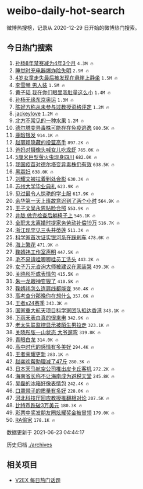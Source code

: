 # weibo-daily-hot-search

微博热搜榜，记录从 2020-12-29 日开始的微博热门搜索。

## 今日热门搜索

<!-- BEGIN -->

1. [孙杨8年禁赛减为4年3个月](https://s.weibo.com/weibo?q=%23%E5%AD%99%E6%9D%A88%E5%B9%B4%E7%A6%81%E8%B5%9B%E5%87%8F%E4%B8%BA4%E5%B9%B43%E4%B8%AA%E6%9C%88%23&Refer=top) `4.3M 🔥`
1. [睡觉时充电器爆炸险失明](https://s.weibo.com/weibo?q=%23%E7%9D%A1%E8%A7%89%E6%97%B6%E5%85%85%E7%94%B5%E5%99%A8%E7%88%86%E7%82%B8%E9%99%A9%E5%A4%B1%E6%98%8E%23&Refer=top) `2.9M 🔥`
1. [4岁女童走失最后被发现在悬崖上静坐](https://s.weibo.com/weibo?q=%234%E5%B2%81%E5%A5%B3%E7%AB%A5%E8%B5%B0%E5%A4%B1%E6%9C%80%E5%90%8E%E8%A2%AB%E5%8F%91%E7%8E%B0%E5%9C%A8%E6%82%AC%E5%B4%96%E4%B8%8A%E9%9D%99%E5%9D%90%23&Refer=top) `1.5M 🔥`
1. [李雪琴 男人装](https://s.weibo.com/weibo?q=%E6%9D%8E%E9%9B%AA%E7%90%B4%20%E7%94%B7%E4%BA%BA%E8%A3%85&Refer=top) `1.5M 🔥`
1. [黄子韬 我在你们眼里我肚量这么小](https://s.weibo.com/weibo?q=%E9%BB%84%E5%AD%90%E9%9F%AC%20%E6%88%91%E5%9C%A8%E4%BD%A0%E4%BB%AC%E7%9C%BC%E9%87%8C%E6%88%91%E8%82%9A%E9%87%8F%E8%BF%99%E4%B9%88%E5%B0%8F&Refer=top) `1.4M 🔥`
1. [孙杨无缘东京奥运](https://s.weibo.com/weibo?q=%23%E5%AD%99%E6%9D%A8%E6%97%A0%E7%BC%98%E4%B8%9C%E4%BA%AC%E5%A5%A5%E8%BF%90%23&Refer=top) `1.3M 🔥`
1. [陈好方称从未参与过教授资格评定](https://s.weibo.com/weibo?q=%23%E9%99%88%E5%A5%BD%E6%96%B9%E7%A7%B0%E4%BB%8E%E6%9C%AA%E5%8F%82%E4%B8%8E%E8%BF%87%E6%95%99%E6%8E%88%E8%B5%84%E6%A0%BC%E8%AF%84%E5%AE%9A%23&Refer=top) `1.2M 🔥`
1. [jackeylove](https://s.weibo.com/weibo?q=jackeylove&Refer=top) `1.2M 🔥`
1. [北方不常见的一种水果](https://s.weibo.com/weibo?q=%23%E5%8C%97%E6%96%B9%E4%B8%8D%E5%B8%B8%E8%A7%81%E7%9A%84%E4%B8%80%E7%A7%8D%E6%B0%B4%E6%9E%9C%23&Refer=top) `1.2M 🔥`
1. [德尔塔变异毒株可能存在免疫逃逸](https://s.weibo.com/weibo?q=%23%E5%BE%B7%E5%B0%94%E5%A1%94%E5%8F%98%E5%BC%82%E6%AF%92%E6%A0%AA%E5%8F%AF%E8%83%BD%E5%AD%98%E5%9C%A8%E5%85%8D%E7%96%AB%E9%80%83%E9%80%B8%23&Refer=top) `980.5K 🔥`
1. [鹿晗银发](https://s.weibo.com/weibo?q=%23%E9%B9%BF%E6%99%97%E9%93%B6%E5%8F%91%23&Refer=top) `914.1K 🔥`
1. [赵丽颖隐藏的投篮高手](https://s.weibo.com/weibo?q=%23%E8%B5%B5%E4%B8%BD%E9%A2%96%E9%9A%90%E8%97%8F%E7%9A%84%E6%8A%95%E7%AF%AE%E9%AB%98%E6%89%8B%23&Refer=top) `897.2K 🔥`
1. [爸妈对摄像头喊女儿吃龙虾](https://s.weibo.com/weibo?q=%23%E7%88%B8%E5%A6%88%E5%AF%B9%E6%91%84%E5%83%8F%E5%A4%B4%E5%96%8A%E5%A5%B3%E5%84%BF%E5%90%83%E9%BE%99%E8%99%BE%23&Refer=top) `765.0K 🔥`
1. [5厘米巨型萤火虫现身四川](https://s.weibo.com/weibo?q=%235%E5%8E%98%E7%B1%B3%E5%B7%A8%E5%9E%8B%E8%90%A4%E7%81%AB%E8%99%AB%E7%8E%B0%E8%BA%AB%E5%9B%9B%E5%B7%9D%23&Refer=top) `682.0K 🔥`
1. [我国疫苗对德尔塔变异毒株仍有效](https://s.weibo.com/weibo?q=%23%E6%88%91%E5%9B%BD%E7%96%AB%E8%8B%97%E5%AF%B9%E5%BE%B7%E5%B0%94%E5%A1%94%E5%8F%98%E5%BC%82%E6%AF%92%E6%A0%AA%E4%BB%8D%E6%9C%89%E6%95%88%23&Refer=top) `638.5K 🔥`
1. [黑寡妇](https://s.weibo.com/weibo?q=%E9%BB%91%E5%AF%A1%E5%A6%87&Refer=top) `638.0K 🔥`
1. [刘耀文被拉着到处合影](https://s.weibo.com/weibo?q=%23%E5%88%98%E8%80%80%E6%96%87%E8%A2%AB%E6%8B%89%E7%9D%80%E5%88%B0%E5%A4%84%E5%90%88%E5%BD%B1%23&Refer=top) `630.3K 🔥`
1. [苏州大学毕业典礼](https://s.weibo.com/weibo?q=%23%E8%8B%8F%E5%B7%9E%E5%A4%A7%E5%AD%A6%E6%AF%95%E4%B8%9A%E5%85%B8%E7%A4%BC%23&Refer=top) `623.9K 🔥`
1. [见过最令人惊艳的学士服](https://s.weibo.com/weibo?q=%23%E8%A7%81%E8%BF%87%E6%9C%80%E4%BB%A4%E4%BA%BA%E6%83%8A%E8%89%B3%E7%9A%84%E5%AD%A6%E5%A3%AB%E6%9C%8D%23&Refer=top) `617.9K 🔥`
1. [余华第一天上班故意迟到了两个小时](https://s.weibo.com/weibo?q=%23%E4%BD%99%E5%8D%8E%E7%AC%AC%E4%B8%80%E5%A4%A9%E4%B8%8A%E7%8F%AD%E6%95%85%E6%84%8F%E8%BF%9F%E5%88%B0%E4%BA%86%E4%B8%A4%E4%B8%AA%E5%B0%8F%E6%97%B6%23&Refer=top) `564.9K 🔥`
1. [王子文吴永恩贴脸合照](https://s.weibo.com/weibo?q=%23%E7%8E%8B%E5%AD%90%E6%96%87%E5%90%B4%E6%B0%B8%E6%81%A9%E8%B4%B4%E8%84%B8%E5%90%88%E7%85%A7%23&Refer=top) `553.9K 🔥`
1. [井胧 做完检查后躺椅子上](https://s.weibo.com/weibo?q=%E4%BA%95%E8%83%A7%20%E5%81%9A%E5%AE%8C%E6%A3%80%E6%9F%A5%E5%90%8E%E8%BA%BA%E6%A4%85%E5%AD%90%E4%B8%8A&Refer=top) `546.1K 🔥`
1. [全职太太离婚时提家务劳动补偿19万](https://s.weibo.com/weibo?q=%23%E5%85%A8%E8%81%8C%E5%A4%AA%E5%A4%AA%E7%A6%BB%E5%A9%9A%E6%97%B6%E6%8F%90%E5%AE%B6%E5%8A%A1%E5%8A%B3%E5%8A%A8%E8%A1%A5%E5%81%BF19%E4%B8%87%23&Refer=top) `516.7K 🔥`
1. [浙江现罕见三头并蒂莲](https://s.weibo.com/weibo?q=%23%E6%B5%99%E6%B1%9F%E7%8E%B0%E7%BD%95%E8%A7%81%E4%B8%89%E5%A4%B4%E5%B9%B6%E8%92%82%E8%8E%B2%23&Refer=top) `511.3K 🔥`
1. [科学家首次证实银河系在踩刹车](https://s.weibo.com/weibo?q=%23%E7%A7%91%E5%AD%A6%E5%AE%B6%E9%A6%96%E6%AC%A1%E8%AF%81%E5%AE%9E%E9%93%B6%E6%B2%B3%E7%B3%BB%E5%9C%A8%E8%B8%A9%E5%88%B9%E8%BD%A6%23&Refer=top) `478.0K 🔥`
1. [海上繁花](https://s.weibo.com/weibo?q=%23%E6%B5%B7%E4%B8%8A%E7%B9%81%E8%8A%B1%23&Refer=top) `471.9K 🔥`
1. [鞠婧祎工作室声明](https://s.weibo.com/weibo?q=%23%E9%9E%A0%E5%A9%A7%E7%A5%8E%E5%B7%A5%E4%BD%9C%E5%AE%A4%E5%A3%B0%E6%98%8E%23&Refer=top) `447.5K 🔥`
1. [毛不易请哇唧唧哇员工洗头](https://s.weibo.com/weibo?q=%23%E6%AF%9B%E4%B8%8D%E6%98%93%E8%AF%B7%E5%93%87%E5%94%A7%E5%94%A7%E5%93%87%E5%91%98%E5%B7%A5%E6%B4%97%E5%A4%B4%23&Refer=top) `443.2K 🔥`
1. [女子万元咨询大师被建议在家装哭](https://s.weibo.com/weibo?q=%23%E5%A5%B3%E5%AD%90%E4%B8%87%E5%85%83%E5%92%A8%E8%AF%A2%E5%A4%A7%E5%B8%88%E8%A2%AB%E5%BB%BA%E8%AE%AE%E5%9C%A8%E5%AE%B6%E8%A3%85%E5%93%AD%23&Refer=top) `439.3K 🔥`
1. [关晓彤吓成表情包](https://s.weibo.com/weibo?q=%23%E5%85%B3%E6%99%93%E5%BD%A4%E5%90%93%E6%88%90%E8%A1%A8%E6%83%85%E5%8C%85%23&Refer=top) `415.5K 🔥`
1. [朱一龙眼神变狠了](https://s.weibo.com/weibo?q=%23%E6%9C%B1%E4%B8%80%E9%BE%99%E7%9C%BC%E7%A5%9E%E5%8F%98%E7%8B%A0%E4%BA%86%23&Refer=top) `410.5K 🔥`
1. [鞠婧祎怎么连肩线都能变](https://s.weibo.com/weibo?q=%23%E9%9E%A0%E5%A9%A7%E7%A5%8E%E6%80%8E%E4%B9%88%E8%BF%9E%E8%82%A9%E7%BA%BF%E9%83%BD%E8%83%BD%E5%8F%98%23&Refer=top) `360.4K 🔥`
1. [高考查分那晚你在想什么](https://s.weibo.com/weibo?q=%23%E9%AB%98%E8%80%83%E6%9F%A5%E5%88%86%E9%82%A3%E6%99%9A%E4%BD%A0%E5%9C%A8%E6%83%B3%E4%BB%80%E4%B9%88%23&Refer=top) `357.0K 🔥`
1. [王者s24赛季](https://s.weibo.com/weibo?q=%23%E7%8E%8B%E8%80%85s24%E8%B5%9B%E5%AD%A3%23&Refer=top) `343.3K 🔥`
1. [国家重大航天项目科学家团队抵达香港](https://s.weibo.com/weibo?q=%23%E5%9B%BD%E5%AE%B6%E9%87%8D%E5%A4%A7%E8%88%AA%E5%A4%A9%E9%A1%B9%E7%9B%AE%E7%A7%91%E5%AD%A6%E5%AE%B6%E5%9B%A2%E9%98%9F%E6%8A%B5%E8%BE%BE%E9%A6%99%E6%B8%AF%23&Refer=top) `343.1K 🔥`
1. [下雨天表白真的很来电](https://s.weibo.com/weibo?q=%23%E4%B8%8B%E9%9B%A8%E5%A4%A9%E8%A1%A8%E7%99%BD%E7%9C%9F%E7%9A%84%E5%BE%88%E6%9D%A5%E7%94%B5%23&Refer=top) `342.9K 🔥`
1. [老太失联监控显示被陌生男拉走](https://s.weibo.com/weibo?q=%23%E8%80%81%E5%A4%AA%E5%A4%B1%E8%81%94%E7%9B%91%E6%8E%A7%E6%98%BE%E7%A4%BA%E8%A2%AB%E9%99%8C%E7%94%9F%E7%94%B7%E6%8B%89%E8%B5%B0%23&Refer=top) `323.1K 🔥`
1. [关晓彤张一山状态 大爷遛弯](https://s.weibo.com/weibo?q=%E5%85%B3%E6%99%93%E5%BD%A4%E5%BC%A0%E4%B8%80%E5%B1%B1%E7%8A%B6%E6%80%81%20%E5%A4%A7%E7%88%B7%E9%81%9B%E5%BC%AF&Refer=top) `319.8K 🔥`
1. [青眼白龙](https://s.weibo.com/weibo?q=%E9%9D%92%E7%9C%BC%E7%99%BD%E9%BE%99&Refer=top) `314.0K 🔥`
1. [高中时代的感情有多美好](https://s.weibo.com/weibo?q=%23%E9%AB%98%E4%B8%AD%E6%97%B6%E4%BB%A3%E7%9A%84%E6%84%9F%E6%83%85%E6%9C%89%E5%A4%9A%E7%BE%8E%E5%A5%BD%23&Refer=top) `294.4K 🔥`
1. [王者荣耀更新](https://s.weibo.com/weibo?q=%E7%8E%8B%E8%80%85%E8%8D%A3%E8%80%80%E6%9B%B4%E6%96%B0&Refer=top) `283.1K 🔥`
1. [赵奕欢帮助理减了47斤](https://s.weibo.com/weibo?q=%23%E8%B5%B5%E5%A5%95%E6%AC%A2%E5%B8%AE%E5%8A%A9%E7%90%86%E5%87%8F%E4%BA%8647%E6%96%A4%23&Refer=top) `280.3K 🔥`
1. [日本天马航空公司推出皮卡丘客机](https://s.weibo.com/weibo?q=%23%E6%97%A5%E6%9C%AC%E5%A4%A9%E9%A9%AC%E8%88%AA%E7%A9%BA%E5%85%AC%E5%8F%B8%E6%8E%A8%E5%87%BA%E7%9A%AE%E5%8D%A1%E4%B8%98%E5%AE%A2%E6%9C%BA%23&Refer=top) `272.2K 🔥`
1. [海南省长称不让海南成为避税天堂](https://s.weibo.com/weibo?q=%23%E6%B5%B7%E5%8D%97%E7%9C%81%E9%95%BF%E7%A7%B0%E4%B8%8D%E8%AE%A9%E6%B5%B7%E5%8D%97%E6%88%90%E4%B8%BA%E9%81%BF%E7%A8%8E%E5%A4%A9%E5%A0%82%23&Refer=top) `245.8K 🔥`
1. [吴磊的冰箱好像表情包](https://s.weibo.com/weibo?q=%23%E5%90%B4%E7%A3%8A%E7%9A%84%E5%86%B0%E7%AE%B1%E5%A5%BD%E5%83%8F%E8%A1%A8%E6%83%85%E5%8C%85%23&Refer=top) `242.4K 🔥`
1. [口罩带子的质量有多好](https://s.weibo.com/weibo?q=%23%E5%8F%A3%E7%BD%A9%E5%B8%A6%E5%AD%90%E7%9A%84%E8%B4%A8%E9%87%8F%E6%9C%89%E5%A4%9A%E5%A5%BD%23&Refer=top) `228.0K 🔥`
1. [河北科技厅回应教授推翻相对论](https://s.weibo.com/weibo?q=%23%E6%B2%B3%E5%8C%97%E7%A7%91%E6%8A%80%E5%8E%85%E5%9B%9E%E5%BA%94%E6%95%99%E6%8E%88%E6%8E%A8%E7%BF%BB%E7%9B%B8%E5%AF%B9%E8%AE%BA%23&Refer=top) `207.5K 🔥`
1. [比特币跌破3万美元](https://s.weibo.com/weibo?q=%23%E6%AF%94%E7%89%B9%E5%B8%81%E8%B7%8C%E7%A0%B43%E4%B8%87%E7%BE%8E%E5%85%83%23&Refer=top) `180.3K 🔥`
1. [彩票中奖发朋友圈炫耀奖金被冒领](https://s.weibo.com/weibo?q=%23%E5%BD%A9%E7%A5%A8%E4%B8%AD%E5%A5%96%E5%8F%91%E6%9C%8B%E5%8F%8B%E5%9C%88%E7%82%AB%E8%80%80%E5%A5%96%E9%87%91%E8%A2%AB%E5%86%92%E9%A2%86%23&Refer=top) `179.0K 🔥`
1. [RA偷家](https://s.weibo.com/weibo?q=%23RA%E5%81%B7%E5%AE%B6%23&Refer=top) `178.1K 🔥`

数据更新于 2021-06-23 04:44:17

<!-- END -->

历史归档 [./archives](./archives)

## 相关项目

- [V2EX 每日热门话题](https://github.com/boojack/v2ex-daily-hot-topic)
